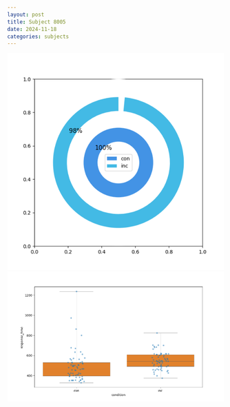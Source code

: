 ```yaml
---
layout: post
title: Subject 8005
date: 2024-11-18
categories: subjects
---
```


![](data/8005/run-3/8005_accuracy_by_condition.png)
![](data/8005/run-3/8005_rt.png)
